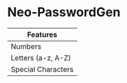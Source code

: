 # Neo-PasswordGen

|  Features  |
| ------- |
| Numbers |
|   Letters (a-z, A-Z)  |
| Special Characters |
